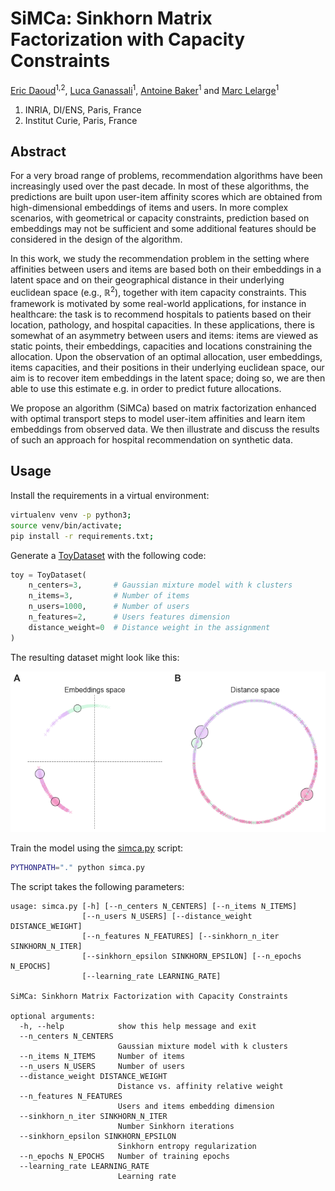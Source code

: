 # SiMCa: Sinkhorn Matrix Factorization with Capacity Constraints

[Eric Daoud](https://edaoud.com/)<sup>1,2</sup>,
[Luca Ganassali](https://lganassali.github.io/)<sup>1</sup>,
[Antoine Baker](https://prairie-institute.fr/chairs/antoine-baker/)<sup>1</sup> and
[Marc Lelarge](https://www.di.ens.fr/~lelarge/)<sup>1</sup>

1. INRIA, DI/ENS, Paris, France
2. Institut Curie, Paris, France

## Abstract

For a very broad range of problems, recommendation algorithms have been increasingly used over the past decade. In most of these algorithms, the predictions are built upon user-item affinity scores which are obtained from  high-dimensional embeddings of items and users. In more complex scenarios, with geometrical or capacity constraints, prediction based on embeddings may not be sufficient and some additional features should be considered in the design of the algorithm.

In this work, we study the recommendation problem in the setting where affinities between users and items are based both on their embeddings in a latent space and on their geographical distance in their underlying euclidean space (e.g., $\mathbb{R}^2$), together with item capacity constraints. This framework is motivated by some real-world applications, for instance in healthcare: the task is to recommend hospitals to patients based on their location, pathology, and hospital capacities. In these applications, there is somewhat of an asymmetry between users and items: items are viewed as static points, their embeddings, capacities and locations constraining the allocation. Upon the observation of an optimal allocation, user embeddings, items capacities, and their positions in their underlying euclidean space, our aim is to recover item embeddings in the latent space; doing so, we are then able to use this estimate e.g. in order to predict future allocations.

We propose an algorithm (SiMCa) based on matrix factorization enhanced with optimal transport steps to model user-item affinities and learn item embeddings from observed data. We then illustrate and discuss the results of such an approach for hospital recommendation on synthetic data.

## Usage

Install the requirements in a virtual environment:

``` bash
virtualenv venv -p python3;
source venv/bin/activate;
pip install -r requirements.txt;
```

Generate a [ToyDataset](./simca/dataset.py) with the following code:

``` python
toy = ToyDataset(
    n_centers=3,       # Gaussian mixture model with k clusters
    n_items=3,         # Number of items
    n_users=1000,      # Number of users
    n_features=2,      # Users features dimension
    distance_weight=0  # Distance weight in the assignment
)
```

The resulting dataset might look like this:

![toy-dataset](./figures/dataset.png)

Train the model using the [simca.py](./simca.py) script:

``` bash
PYTHONPATH="." python simca.py
```

The script takes the following parameters:

``` text
usage: simca.py [-h] [--n_centers N_CENTERS] [--n_items N_ITEMS]
                [--n_users N_USERS] [--distance_weight DISTANCE_WEIGHT]
                [--n_features N_FEATURES] [--sinkhorn_n_iter SINKHORN_N_ITER]
                [--sinkhorn_epsilon SINKHORN_EPSILON] [--n_epochs N_EPOCHS]
                [--learning_rate LEARNING_RATE]

SiMCa: Sinkhorn Matrix Factorization with Capacity Constraints

optional arguments:
  -h, --help            show this help message and exit
  --n_centers N_CENTERS
                        Gaussian mixture model with k clusters
  --n_items N_ITEMS     Number of items
  --n_users N_USERS     Number of users
  --distance_weight DISTANCE_WEIGHT
                        Distance vs. affinity relative weight
  --n_features N_FEATURES
                        Users and items embedding dimension
  --sinkhorn_n_iter SINKHORN_N_ITER
                        Number Sinkhorn iterations
  --sinkhorn_epsilon SINKHORN_EPSILON
                        Sinkhorn entropy regularization
  --n_epochs N_EPOCHS   Number of training epochs
  --learning_rate LEARNING_RATE
                        Learning rate
```
